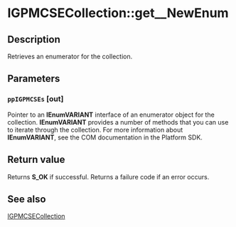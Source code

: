 # IGPMCSECollection::get__NewEnum

## Description

Retrieves an enumerator for the collection.

## Parameters

### `ppIGPMCSEs` [out]

Pointer to an **IEnumVARIANT** interface of an enumerator object for the collection. **IEnumVARIANT** provides a number of methods that you can use to iterate through the collection. For more information about **IEnumVARIANT**, see the COM documentation in the Platform SDK.

## Return value

Returns **S_OK** if successful. Returns a failure code if an error occurs.

## See also

[IGPMCSECollection](https://learn.microsoft.com/previous-versions/windows/desktop/api/gpmgmt/nn-gpmgmt-igpmcsecollection)